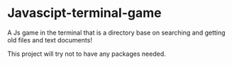 # Javascipt-terminal-game
A Js game in the terminal that is a directory base on searching and getting old files and text documents!


This project will try not to have any packages needed.